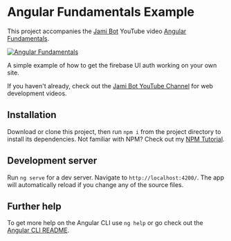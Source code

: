 # Angular Fundamentals Example

This project accompanies the [Jami Bot](https://jamibot.com) YouTube video [Angular Fundamentals](https://youtu.be/M3sfzdoQIe0).

[![Angular Fundamentals](https://img.youtube.com/vi/M3sfzdoQIe0/0.jpg)](https://youtu.be/M3sfzdoQIe0)

A simple example of how to get the firebase UI auth working on your own site.

If you haven't already, check out the [Jami Bot YouTube Channel](https://youtube.com/c/JamiBot) for web development videos.

## Installation

Download or clone this project, then run `npm i` from the project directory to install its dependencies. Not familiar with NPM? Check out my [NPM Tutorial](https://www.youtube.com/watch?v=mzs-N5hXGuQ).

## Development server

Run `ng serve` for a dev server. Navigate to `http://localhost:4200/`. The app will automatically reload if you change any of the source files.

## Further help

To get more help on the Angular CLI use `ng help` or go check out the [Angular CLI README](https://github.com/angular/angular-cli/blob/master/README.md).
